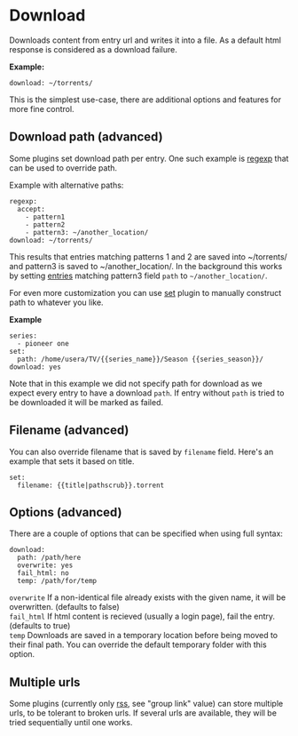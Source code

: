 # Download
Downloads content from entry url and writes it into a file. As a default html response is considered as a download failure.

**Example:**

```
download: ~/torrents/
```

This is the simplest use-case, there are additional options and features for more fine control.

## Download path (advanced)
Some plugins set download path per entry.
One such example is [regexp](/Plugins/regexp) that can be used to override path.

Example with alternative paths:

```
regexp:
  accept:
    - pattern1
    - pattern2
    - pattern3: ~/another_location/
download: ~/torrents/
```

This results that entries matching patterns 1 and 2 are saved into
~/torrents/ and pattern3 is saved to ~/another_location/. 
In the background this works by setting [entries](/Entry) matching pattern3 field `path` to `~/another_location/`.

For even more customization you can use [set](/Plugins/set) plugin to manually construct path to whatever you like.

**Example**

```
series:
  - pioneer one
set:
  path: /home/usera/TV/{{series_name}}/Season {{series_season}}/
download: yes
```

Note that in this example we did not specify path for download as we expect every entry to have a download `path`. If entry without `path` is tried to be downloaded it will be marked as failed.

## Filename (advanced)
You can also override filename that is saved by `filename` field. Here's an example that sets it based on title.

```
set:
  filename: {{title|pathscrub}}.torrent
```

## Options (advanced)
There are a couple of options that can be specified when using full syntax:

```
download:
  path: /path/here
  overwrite: yes
  fail_html: no
  temp: /path/for/temp
```

`overwrite` If a non-identical file already exists with the given name, it will be overwritten. (defaults to false)  
`fail_html` If html content is recieved (usually a login page), fail the entry. (defaults to true)  
`temp` Downloads are saved in a temporary location before being moved to their final path. You can override the default temporary folder with this option.

## Multiple urls
Some plugins (currently only [rss](/Plugins/rss), see "group link" value) can store multiple urls, to be tolerant to broken urls. If several urls are available, they will be tried sequentially until one works.
